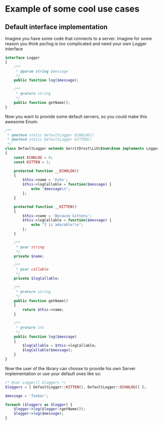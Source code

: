 # Example of some cool use cases

## Default interface implementation
Imagine you have some code that connects to a server. Imagine for some reason you think psr/log is too complicated and need
your own Logger interface
```php
interface Logger
{
    /**
     * @param string $message
     */
    public function log($message);

    /**
     * @return string
     */
    public function getName();
}
```

Now you want to provide some default servers, so you could make this awesome Enum:
```php
/**
 * @method static DefaultLogger ECHOLOG()
 * @method static DefaultLogger KITTEN()
 */
class DefaultLogger extends GerritDrost\Lib\Enum\Enum implements Logger
{
    const ECHOLOG = 0;
    const KITTEN = 1;

    protected function __ECHOLOG()
    {
        $this->name = 'Echo';
        $this->logCallable = function($message) {
            echo "$message\n";
        };
    }

    protected function __KITTEN()
    {
        $this->name = 'Because kittens';
        $this->logCallable = function($message) {
            echo "I iz adorable!\n";
        };
    }

    /**
     * @var string
     */
    private $name;

    /**
     * @var callable
     */
    private $logCallable;

    /**
     * @return string
     */
    public function getName()
    {
        return $this->name;
    }

    /**
     * @return int
     */
    public function log($message)
    {
        $logCallable = $this->logCallable;
        $logCallable($message);
    }
}
```

Now the user of the library can choose to provide his own Server implementation or use your default ones like so:
```php
/* @var Logger[] $loggers */
$loggers = [ DefaultLogger::KITTEN(), DefaultLogger::ECHOLOG() ];

$message = 'foobar';

foreach ($loggers as $logger) {
    $logger->log($logger->getName());
    $logger->log($message);
}
```
